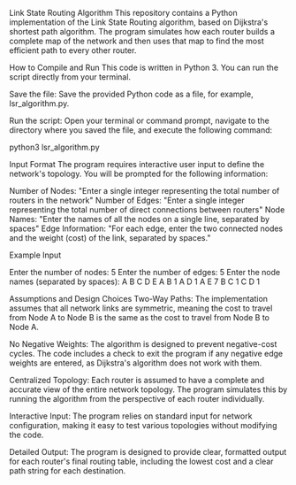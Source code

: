Link State Routing Algorithm
This repository contains a Python implementation of the Link State Routing algorithm, based on Dijkstra's shortest path algorithm. The program simulates how each router builds a complete map of the network and then uses that map to find the most efficient path to every other router.

How to Compile and Run
This code is written in Python 3. You can run the script directly from your terminal.

Save the file: Save the provided Python code as a file, for example, lsr_algorithm.py.

Run the script: Open your terminal or command prompt, navigate to the directory where you saved the file, and execute the following command:

python3 lsr_algorithm.py

Input Format
The program requires interactive user input to define the network's topology. You will be prompted for the following information:

Number of Nodes: "Enter a single integer representing the total number of routers in the network"
Number of Edges: "Enter a single integer representing the total number of direct connections between routers"
Node Names: "Enter the names of all the nodes on a single line, separated by spaces"
Edge Information: "For each edge, enter the two connected nodes and the weight (cost) of the link, separated by spaces."

Example Input

Enter the number of nodes: 5
Enter the number of edges: 5
Enter the node names (separated by spaces): A B C D E
A B 1
A D 1
A E 7
B C 1
C D 1

Assumptions and Design Choices
Two-Way Paths: The implementation assumes that all network links are symmetric, meaning the cost to travel from Node A to Node B is the same as the cost to travel from Node B to Node A.

No Negative Weights: The algorithm is designed to prevent negative-cost cycles. The code includes a check to exit the program if any negative edge weights are entered, as Dijkstra's algorithm does not work with them.

Centralized Topology: Each router is assumed to have a complete and accurate view of the entire network topology. The program simulates this by running the algorithm from the perspective of each router individually.

Interactive Input: The program relies on standard input for network configuration, making it easy to test various topologies without modifying the code.

Detailed Output: The program is designed to provide clear, formatted output for each router's final routing table, including the lowest cost and a clear path string for each destination.
